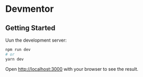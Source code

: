 # Devmentor

## Getting Started

Uun the development server:

```bash
npm run dev
# or
yarn dev
```

Open [http://localhost:3000](http://localhost:3000) with your browser to see the result.
